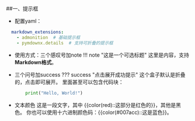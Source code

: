 ##一、提示框
<br>

- 配置yaml：
  
~~~yaml
  markdown_extensions:
    - admonition  # 基础提示框
    - pymdownx.details  # 支持可折叠的提示框
~~~

- 使用方式：三个感叹号加note
!!! note "这是一个可选标题"
    这里是内容，支持**Markdown格式**。

- 三个问号加success
??? success "点击展开成功提示"
    这个盒子默认是折叠的，点击即可展开。
    里面甚至可以包含代码块：  
    ~~~python        
        print("Hello, World!")
    ~~~

- 文本颜色
这是一段文字，其中 {{color(red)::这部分是红色的}}，其他是黑色。
你也可以使用十六进制颜色码：{{color(#007acc)::这是蓝色}}。




